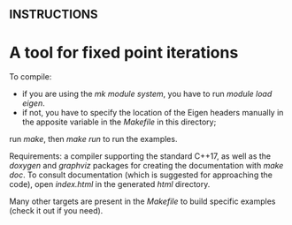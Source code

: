 ## INSTRUCTIONS ##

# A tool for fixed point iterations #

To compile: 
- if you are using the *mk module system*, you have to run *module load eigen*.
- if not, you have to specify the location of the Eigen headers manually in the
apposite variable in the *Makefile* in this directory;

run *make*, then *make run* to run the examples.

Requirements: a compiler supporting the standard C++17, as well as the *doxygen* and *graphviz*
packages for creating the documentation with *make doc*. 
To consult documentation (which is suggested for
approaching the code), open *index.html* in the generated *html* directory.

Many other targets are present in the *Makefile* to build specific examples (check it out if you need).